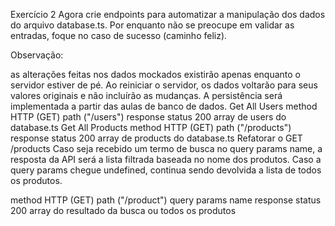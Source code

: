 Exercício 2
Agora crie endpoints para automatizar a manipulação dos dados do arquivo database.ts. Por enquanto não se preocupe em validar as entradas, foque no caso de sucesso (caminho feliz).

Observação:

as alterações feitas nos dados mockados existirão apenas enquanto o servidor estiver de pé. Ao reiniciar o servidor, os dados voltarão para seus valores originais e não incluírão as mudanças. A persistência será implementada a partir das aulas de banco de dados.
Get All Users
method HTTP (GET)
path ("/users")
response
status 200
array de users do database.ts
Get All Products
method HTTP (GET)
path ("/products")
response
status 200
array de products do database.ts
Refatorar o GET /products
Caso seja recebido um termo de busca no query params name, a resposta da API será a lista filtrada baseada no nome dos produtos. Caso a query params chegue undefined, continua sendo devolvida a lista de todos os produtos.

method HTTP (GET)
path ("/product")
query params
name
response
status 200
array do resultado da busca ou todos os produtos